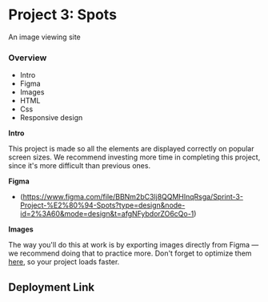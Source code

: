 # Project 3: Spots

An image viewing site

### Overview

- Intro
- Figma
- Images
- HTML
- Css
- Responsive design

**Intro**

This project is made so all the elements are displayed correctly on popular screen sizes. We recommend investing more time in completing this project, since it's more difficult than previous ones.

**Figma**

- (https://www.figma.com/file/BBNm2bC3lj8QQMHlnqRsga/Sprint-3-Project-%E2%80%94-Spots?type=design&node-id=2%3A60&mode=design&t=afgNFybdorZO6cQo-1)

**Images**

The way you'll do this at work is by exporting images directly from Figma — we recommend doing that to practice more. Don't forget to optimize them [here](https://tinypng.com/), so your project loads faster.

## Deployment Link
